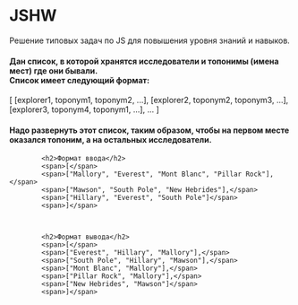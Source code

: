 # JSHW
Решение типовых задач по JS для повышения уровня знаний и навыков.


<!DOCTYPE html>
<html lang="ru">

<head>
    <meta charset="UTF-8">
</head>

<body>
    <div class="container">
        <div>
            <h4>Дан список, в которой хранятся исследователи и топонимы (имена мест) где они бывали. <br> Список имеет
                следующий формат:</h4>
            <span> [ </span>
            <span>[explorer1, toponym1, toponym2, ...],</span>
            <span>[explorer2, toponym2, toponym3, ...],</span>
            <span>[explorer3, toponym4, toponym1, ...],</span>
            <span>...</span>
            <span> ]</span>
        </div>
            <h4>Надо развернуть этот список, таким образом, чтобы на первом месте оказался топоним, а на остальных
                исследователи.</h4>
        
            <h2>Формат ввода</h2>
            <span>[</span>
            <span>["Mallory", "Everest", "Mont Blanc", "Pillar Rock"],</span>
            <span>["Mawson", "South Pole", "New Hebrides"],</span>
            <span>["Hillary", "Everest", "South Pole"]</span>
            <span>]</span>
       

       
            <h2>Формат вывода</h2>
            <span>[</span>
            <span>["Everest", "Hillary", "Mallory"],</span>
            <span>["South Pole", "Hillary", "Mawson"],</span>
            <span>["Mont Blanc", "Mallory"],</span>
            <span>["Pillar Rock", "Mallory"],</span>
            <span>["New Hebrides", "Mawson"]</span>
            <span>]</span>

            
        

 </body>

</html>
